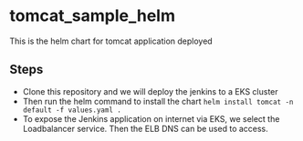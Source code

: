 # tomcat_sample_helm
This is the helm chart for tomcat application deployed

## Steps
- Clone this repository and we will deploy the jenkins to a EKS cluster
- Then run the helm command to install the chart
```helm install tomcat -n default -f values.yaml .```
- To expose the Jenkins application on internet via EKS, we select the Loadbalancer service. Then the ELB DNS can be used to access.